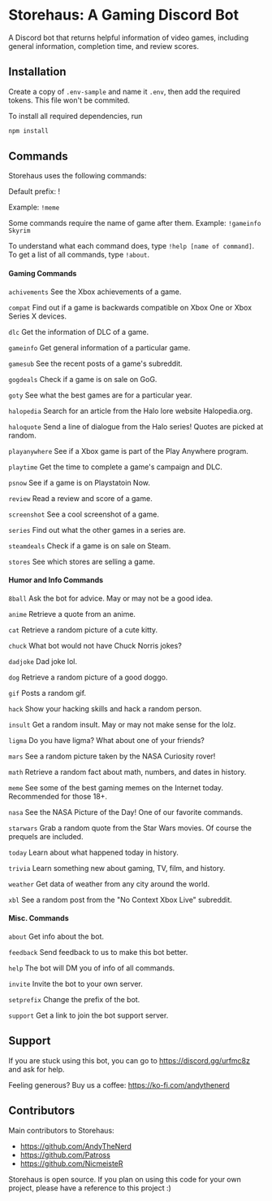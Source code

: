 # Storehaus: A Gaming Discord Bot
A Discord bot that returns helpful information of video games, including general information, completion time, and review scores.

## Installation
Create a copy of `.env-sample` and name it `.env`, then add the required tokens. This file won't be commited.

To install all required dependencies, run 
```bash
npm install
```
## Commands
Storehaus uses the following commands:

Default prefix: !

Example: `!meme`

Some commands require the name of game after them. Example: `!gameinfo Skyrim`

To understand what each command does, type `!help [name of command]`. To get a list of all commands, type `!about`.
#### Gaming Commands

`achivements` See the Xbox achievements of a game.

`compat` Find out if a game is backwards compatible on Xbox One or Xbox Series X devices.

`dlc` Get the information of DLC of a game.

`gameinfo`  Get general information of a particular game.

`gamesub` See the recent posts of a game's subreddit.

`gogdeals` Check if a game is on sale on GoG.

`goty` See what the best games are for a particular year.

`halopedia` Search for an article from the Halo lore website Halopedia.org.

`haloquote` Send a line of dialogue from the Halo series! Quotes are picked at random.

`playanywhere` See if a Xbox game is part of the Play Anywhere program.

`playtime`  Get the time to complete a game's campaign and DLC. 

`psnow` See if a game is on Playstatoin Now.

`review` Read a review and score of a game.

`screenshot` See a cool screenshot of a game.

`series` Find out what the other games in a series are.

`steamdeals` Check if a game is on sale on Steam.

`stores` See which stores are selling a game.

#### Humor and Info Commands

`8ball` Ask the bot for advice. May or may not be a good idea.

`anime` Retrieve a quote from an anime.

`cat` Retrieve a random picture of a cute kitty.

`chuck` What bot would not have Chuck Norris jokes?

`dadjoke` Dad joke lol.

`dog` Retrieve a random picture of a good doggo.

`gif` Posts a random gif.

`hack` Show your hacking skills and hack a random person.

`insult` Get a random insult. May or may not make sense for the lolz.

`ligma` Do you have ligma? What about one of your friends?

`mars` See a random picture taken by the NASA Curiosity rover!

`math` Retrieve a random fact about math, numbers, and dates in history.

`meme` See some of the best gaming memes on the Internet today. Recommended for those 18+.

`nasa` See the NASA Picture of the Day! One of our favorite commands.

`starwars` Grab a random quote from the Star Wars movies. Of course the prequels are included.

`today` Learn about what happened today in history.

`trivia` Learn something new about gaming, TV, film, and history.

`weather` Get data of weather from any city around the world.

`xbl` See a random post from the "No Context Xbox Live" subreddit.

#### Misc. Commands

`about` Get info about the bot.

`feedback` Send feedback to us to make this bot better.

`help` The bot will DM you of info of all commands.

`invite` Invite the bot to your own server.

`setprefix` Change the prefix of the bot.

`support` Get a link to join the bot support server.

## Support
If you are stuck using this bot, you can go to https://discord.gg/urfmc8z and ask for help.

Feeling generous? Buy us a coffee: https://ko-fi.com/andythenerd 

## Contributors
Main contributors to Storehaus:

* https://github.com/AndyTheNerd 
* https://github.com/Patross 
* https://github.com/NicmeisteR 

Storehaus is open source. If you plan on using this code for your own project, please have a reference to this project :)